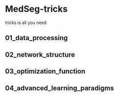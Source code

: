 # MedSeg-tricks
tricks is all you need

## 01_data_processing

## 02_network_structure

## 03_optimization_function

## 04_advanced_learning_paradigms
